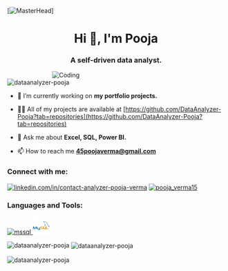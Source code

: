 [![MasterHead](https://media.licdn.com/dms/image/D4D16AQFdv56E5VHVow/profile-displaybackgroundimage-shrink_350_1400/0/1670591696130?e=1691020800&v=beta&t=4v3-BPHY5-S0x05hso_Pqta6GZy33XEzFmZGcEDsmdA)]
<h1 align="center">Hi 👋, I'm Pooja</h1>
<h3 align="center">A self-driven data analyst.</h3>
<img align="right" alt="Coding" width="400" src="https://www.cloudyml.com/wp-content/uploads/2022/06/Analytics_amp_Data_Science.gif">

<p align="left"> <img src="https://komarev.com/ghpvc/?username=dataanalyzer-pooja&label=Profile%20views&color=0e75b6&style=flat" alt="dataanalyzer-pooja" /> </p>

- 🔭 I’m currently working on **my portfolio projects.**

- 👨‍💻 All of my projects are available at [https://github.com/DataAnalyzer-Pooja?tab=repositories](https://github.com/DataAnalyzer-Pooja?tab=repositories)

- 💬 Ask me about **Excel, SQL, Power BI.**

- 📫 How to reach me **45poojaverma@gmail.com**

<h3 align="left">Connect with me:</h3>
<p align="left">
<a href="https://linkedin.com/in/linkedin.com/in/contact-analyzer-pooja-verma" target="blank"><img align="center" src="https://raw.githubusercontent.com/rahuldkjain/github-profile-readme-generator/master/src/images/icons/Social/linked-in-alt.svg" alt="linkedin.com/in/contact-analyzer-pooja-verma" height="30" width="40" /></a>
<a href="https://instagram.com/pooja_verma15" target="blank"><img align="center" src="https://raw.githubusercontent.com/rahuldkjain/github-profile-readme-generator/master/src/images/icons/Social/instagram.svg" alt="pooja_verma15" height="30" width="40" /></a>
</p>

<h3 align="left">Languages and Tools:</h3>
<p align="left"> <a href="https://www.microsoft.com/en-us/sql-server" target="_blank" rel="noreferrer"> <img src="https://www.svgrepo.com/show/303229/microsoft-sql-server-logo.svg" alt="mssql" width="40" height="40"/> </a> <a href="https://www.mysql.com/" target="_blank" rel="noreferrer"> <img src="https://raw.githubusercontent.com/devicons/devicon/master/icons/mysql/mysql-original-wordmark.svg" alt="mysql" width="40" height="40"/> </a> </p>

<p><img align="left" src="https://github-readme-stats.vercel.app/api/top-langs?username=dataanalyzer-pooja&show_icons=true&locale=en&layout=compact" alt="dataanalyzer-pooja" /></p>

<p>&nbsp;<img align="center" src="https://github-readme-stats.vercel.app/api?username=dataanalyzer-pooja&show_icons=true&locale=en" alt="dataanalyzer-pooja" /></p>

<p><img align="center" src="https://github-readme-streak-stats.herokuapp.com/?user=dataanalyzer-pooja&" alt="dataanalyzer-pooja" /></p>
